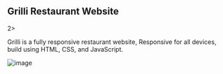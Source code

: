 <h2>Grilli Restaurant Website</h2>2>

Grilli is a fully responsive restaurant website,
Responsive for all devices, build using HTML, CSS, and JavaScript.

![image](https://github.com/user-attachments/assets/69cd15e8-c73e-4113-882a-e9495e90bd81)

